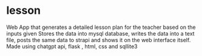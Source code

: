 # lesson
Web App that generates a detailed lesson plan for the teacher based on the inputs given
Stores the data into mysql database, writes the data into a text file, posts the same data to strapi and shows it on the web interface itself. 
Made using chatgpt api, flask , html, css and sqllite3
